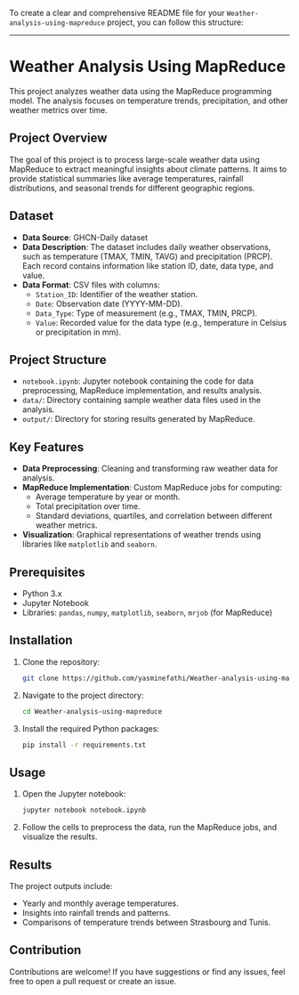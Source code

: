 To create a clear and comprehensive README file for your `Weather-analysis-using-mapreduce` project, you can follow this structure:

---

# Weather Analysis Using MapReduce

This project analyzes weather data using the MapReduce programming model. The analysis focuses on temperature trends, precipitation, and other weather metrics over time.

## Project Overview

The goal of this project is to process large-scale weather data using MapReduce to extract meaningful insights about climate patterns. It aims to provide statistical summaries like average temperatures, rainfall distributions, and seasonal trends for different geographic regions.

## Dataset

- **Data Source**: GHCN-Daily dataset
- **Data Description**: The dataset includes daily weather observations, such as temperature (TMAX, TMIN, TAVG) and precipitation (PRCP). Each record contains information like station ID, date, data type, and value.
- **Data Format**: CSV files with columns:
  - `Station_ID`: Identifier of the weather station.
  - `Date`: Observation date (YYYY-MM-DD).
  - `Data_Type`: Type of measurement (e.g., TMAX, TMIN, PRCP).
  - `Value`: Recorded value for the data type (e.g., temperature in Celsius or precipitation in mm).

## Project Structure

- `notebook.ipynb`: Jupyter notebook containing the code for data preprocessing, MapReduce implementation, and results analysis.
- `data/`: Directory containing sample weather data files used in the analysis.
- `output/`: Directory for storing results generated by MapReduce.

## Key Features

- **Data Preprocessing**: Cleaning and transforming raw weather data for analysis.
- **MapReduce Implementation**: Custom MapReduce jobs for computing:
  - Average temperature by year or month.
  - Total precipitation over time.
  - Standard deviations, quartiles, and correlation between different weather metrics.
- **Visualization**: Graphical representations of weather trends using libraries like `matplotlib` and `seaborn`.

## Prerequisites

- Python 3.x
- Jupyter Notebook
- Libraries: `pandas`, `numpy`, `matplotlib`, `seaborn`, `mrjob` (for MapReduce)

## Installation

1. Clone the repository:
   ```bash
   git clone https://github.com/yasminefathi/Weather-analysis-using-mapreduce.git
   ```
2. Navigate to the project directory:
   ```bash
   cd Weather-analysis-using-mapreduce
   ```
3. Install the required Python packages:
   ```bash
   pip install -r requirements.txt
   ```

## Usage

1. Open the Jupyter notebook:
   ```bash
   jupyter notebook notebook.ipynb
   ```
2. Follow the cells to preprocess the data, run the MapReduce jobs, and visualize the results.

## Results

The project outputs include:
- Yearly and monthly average temperatures.
- Insights into rainfall trends and patterns.
- Comparisons of temperature trends between Strasbourg and Tunis.

## Contribution

Contributions are welcome! If you have suggestions or find any issues, feel free to open a pull request or create an issue.

